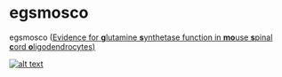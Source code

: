 # egsmosco 
egsmosco (<u>E<u>vidence for **g**lutamine **s**ynthetase function in **mo**use **s**pinal **c**ord **o**ligodendrocytes)

![alt text](https://github.com/AmelZulji/egsmosco/blob/master/images/blum.png?raw=true)
